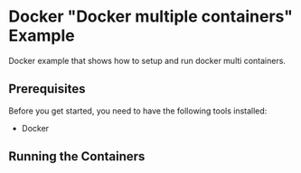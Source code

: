 # Docker "Docker multiple containers" Example

Docker example that shows how to setup and run docker multi containers.

## Prerequisites

Before you get started, you need to have the following tools installed:

- Docker

## Running the Containers
